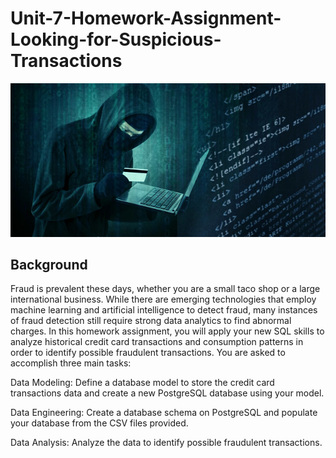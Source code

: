 # Unit-7-Homework-Assignment-Looking-for-Suspicious-Transactions

![fraudster](credit_card_fraudster.jpg)

## Background
Fraud is prevalent these days, whether you are a small taco shop or a large international business. While there are emerging technologies that employ machine learning and artificial intelligence to detect fraud, many instances of fraud detection still require strong data analytics to find abnormal charges.
In this homework assignment, you will apply your new SQL skills to analyze historical credit card transactions and consumption patterns in order to identify possible fraudulent transactions.
You are asked to accomplish three main tasks:


Data Modeling:
Define a database model to store the credit card transactions data and create a new PostgreSQL database using your model.


Data Engineering: Create a database schema on PostgreSQL and populate your  database from the CSV files provided.


Data Analysis: Analyze the data to identify possible fraudulent transactions.


